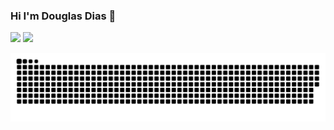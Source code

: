 ### Hi I'm Douglas Dias  👋
<div>
 <a href = "mail:309440@aluno.unilins.edu.br"><img src="https://img.shields.io/badge/-Gmail-%23333?style=for-the-badge&logo=gmail&logoColor=white" target="_blank"></a>
 <a href="https://www.linkedin.com/in/engdouglasdias/" target="_blank"><img src="https://img.shields.io/badge/-LinkedIn-%230077B5?style=for-the-badge&logo=linkedin&logoColor=white" target="_blank"></a> 
 </div>

  ![Snake animation](https://github.com/Paimonz/Paimonz/blob/output/github-contribution-grid-snake.svg)
